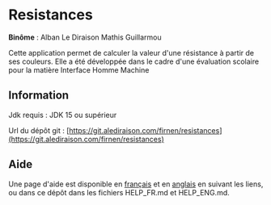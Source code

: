 # Resistances

**Binôme** : 
Alban Le Diraison
Mathis Guillarmou

Cette application permet de calculer la valeur d'une résistance à partir de ses couleurs.
Elle a été développée dans le cadre d'une évaluation scolaire pour la matière Interface Homme Machine

## Information

Jdk requis : JDK 15 ou supérieur

Url du dépôt git : [https://git.alediraison.com/firnen/resistances](https://git.alediraison.com/firnen/resistances)

## Aide

Une page d'aide est disponible en [français](https://git.alediraison.com/firnen/resistances/src/branch/master/HELP_FR.md) et en [anglais](https://git.alediraison.com/firnen/resistances/src/branch/master/HELP_ENG.md)
en suivant les liens, ou dans ce dépôt dans les fichiers HELP_FR.md et HELP_ENG.md.
